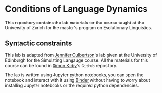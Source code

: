 # Conditions of Language Dynamics

This repository contains the lab materials for the course taught at the University of Zurich for the master's program on Evolutionary Linguistics. 

## Syntactic constraints
This lab is adapted from [Jennifer Culbertson](https://jennifer-culbertson.github.io)'s lab given at the University of Edinburgh for the Simulating Langauge course. All the materials for this course can be found in [Simon Kirby](https://github.com/smkirby/simlang)'s ``GitHub`` repository.

The lab is written using Jupyter python notebooks, you can open the notebook and interact with it using [Binder](https://mybinder.org/v2/gh/CarmenSaldana/Conditions-of-Language-Dynamics/master) without having to worry about installing Jupyter notebooks or the required python dependencies. 
